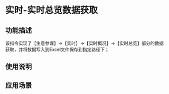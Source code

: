 # 实时-实时总览数据获取
## 功能描述
该指令实现了【生意参谋】->【实时】->【实时概况】->【实时总览】部分的数据获取，并将数据写入到Excel文件保存到指定路径下；
## 使用说明
## 应用场景
